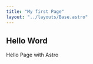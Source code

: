 ```yaml
---
title: "My first Page"
layout: "../layouts/Base.astro"
---
```


## Hello Word

Hello Page with Astro